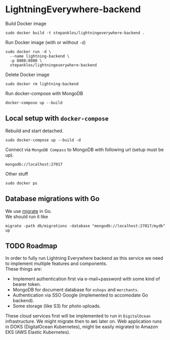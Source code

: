 # LightningEverywhere-backend
Build Docker image
```
sudo docker build -t stepanklos/lightningeverywhere-backend .
```
Run Docker image (with or without `-d`)
```
sudo docker run -d \
  --name lightning-backend \
  -p 8080:8080 \
  stepanklos/lightningeverywhere-backend
```
Delete Docker image
```
sudo docker rm lightning-backend
```

Run docker-compose with MongoDB
```
docker-compose up --build
```
## Local setup with `docker-compose`   
Rebuild and start detached.
```
sudo docker-compose up --build -d
```  
Connect via `MongoDB Compass` to MongoDB with following url (setup must be up).
```
mongodb://localhost:27017
```  
Other stuff
```
sudo docker ps
```

## Database migrations with Go
We use [migrate](https://aur.archlinux.org/packages/migrate) in Go.  
We should run it like
```
migrate -path db/migrations -database "mongodb://localhost:27017/mydb" up
```
## TODO Roadmap
In order to fully run Lightning Everywhere backend as this service we need to implement multiple features and components.  
These things are: 
- Implement authentication first via e-mail+password with some kind of bearer token. 
- MongoDB for document database for `eshops` and `merchants`.
- Authentication via SSO Google (implemented to accomodate Go backend).
- Some storage (like S3) for photo uploads.

These cloud services first will be implemented to run in `DigitalOcean` infrastructure. We might migrate then to `AWS` later on. Web application runs in DOKS (DigitalOcean Kubernetes), might be easily migrated to Amazon EKS (AWS Elastic Kubernetes).
